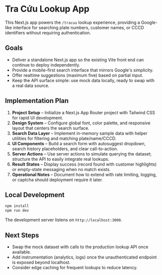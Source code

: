 # Tra Cứu Lookup App

This Next.js app powers the `/tracuu` lookup experience, providing a Google-like interface for searching plate numbers, customer names, or CCCD identifiers without requiring authentication.

## Goals
- Deliver a standalone Next.js app so the existing Vite front end can continue to deploy independently.
- Provide a mobile-first search interface that mirrors Google's simplicity.
- Offer realtime suggestions (maximum five) based on partial input.
- Keep the API surface simple: use mock data locally, ready to swap with a real data source.

## Implementation Plan
1. **Project Setup** – Initialize a Next.js App Router project with Tailwind CSS for rapid UI development.
2. **Design System** – Configure global font, color palette, and responsive layout that centers the search surface.
3. **Search Data Layer** – Implement in-memory sample data with helper utilities for filtering and matching plate/name/CCCD.
4. **UI Components** – Build a search form with autosuggest dropdown, search history placeholders, and clear call-to-action.
5. **Server Actions** – Use server actions to simulate querying the dataset; structure the API to easily integrate real lookups.
6. **Result States** – Display success (record found with customer highlights) or empty-state messaging when no match exists.
7. **Operational Notes** – Document how to extend with rate limiting, logging, or captcha should deployment require it later.

## Local Development
```bash
npm install
npm run dev
```

The development server listens on `http://localhost:3000`.

## Next Steps
- Swap the mock dataset with calls to the production lookup API once available.
- Add instrumentation (analytics, logs) once the unauthenticated endpoint is exposed beyond localhost.
- Consider edge caching for frequent lookups to reduce latency.
